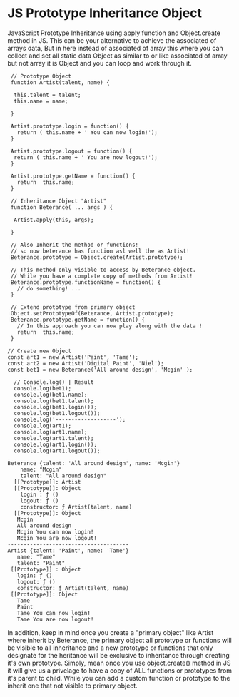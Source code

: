 # JS Prototype Inheritance Object
JavaScript Prototype Inheritance using apply function and Object.create method in JS.
This can be your alternative to achieve the associated of arrays data, But in here instead of associated
of array this where you can collect and set all static data Object as similar to or like associated of array
but not array it is Object and you can loop and work through it.


```JS
 // Prototype Object 
 function Artist(talent, name) {

  this.talent = talent;
  this.name = name;

 }

 Artist.prototype.login = function() {
   return ( this.name + ' You can now login!');
 }

 Artist.prototype.logout = function() {
  return ( this.name + ' You are now logout!');
 }
 
 Artist.prototype.getName = function() {
   return  this.name;
 }
 
 // Inheritance Object "Artist"
 function Beterance( ... args ) {

  Artist.apply(this, args);

 }
 
 // Also Inherit the method or functions!
 // so now beterance has function asl well the as Artist!
 Beterance.prototype = Object.create(Artist.prototype);
 
 // This method only visible to access by Beterance object.
 // While you have a complete copy of methods from Artist!
 Beterance.prototype.functionName = function() {
   // do something! ...
 }
 
 // Extend prototype from primary object 
 Object.setPrototypeOf(Beterance, Artist.prototype);
 Beterance.prototype.getName = function() {
   // In this approach you can now play along with the data !
   return  this.name;
 }
```

```JS 
// Create new Object
const art1 = new Artist('Paint', 'Tame');
const art2 = new Artist('Digital Paint', 'Niel');
const bet1 = new Beterance('All around design', 'Mcgin' );
```

```JS
  // Console.log() | Result
  console.log(bet1);
  console.log(bet1.name);
  console.log(bet1.talent);
  console.log(bet1.login());
  console.log(bet1.logout());
  console.log('-------------------');
  console.log(art1);
  console.log(art1.name);
  console.log(art1.talent);
  console.log(art1.login());
  console.log(art1.logout());
```

```JS
Beterance {talent: 'All around design', name: 'Mcgin'}
    name: "Mcgin"
    talent: "All around design"
  [[Prototype]]: Artist
  [[Prototype]]: Object 
    login : ƒ ()
    logout: ƒ ()
    constructor: ƒ Artist(talent, name)
  [[Prototype]]: Object
   Mcgin
   All around design
   Mcgin You can now login!
   Mcgin You are now logout!
--------------------------------------
Artist {talent: 'Paint', name: 'Tame'} 
   name: "Tame"
   talent: "Paint"
 [[Prototype]] : Object
   login: ƒ ()
   logout: ƒ ()
   constructor: ƒ Artist(talent, name)
 [[Prototype]]: Object
   Tame
   Paint
   Tame You can now login!
   Tame You are now logout!
```

In addition, keep in mind once you create a "primary object" like Artist where inherit by Beterance, the primary
object all prototype or functions will be visible to all inheritance and a new prototype or functions that only designate 
for the heritance will be exclusive to inheritance through creating it's own prototype. 
Simply, mean once you use object.create() method in JS it will give us a privelage to have a copy of ALL functions or prototypes from it's 
parent to child. While you can add a custom function or prototype to the inherit one that not visible to primary object. 

